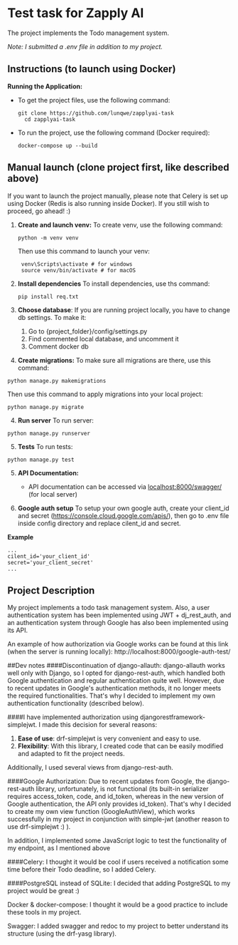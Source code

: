 # Test task for Zapply AI

The project implements the Todo management system. 

*Note: I submitted a .env file in addition to my project.*

## Instructions (to launch using Docker)

**Running the Application:**
   - To get the project files, use the following command:
     ```
     git clone https://github.com/lunqwe/zapplyai-task
	   cd zapplyai-task
     ```
   - To run the project,  use the following command (Docker required):
     ```
     docker-compose up --build
     ```

## Manual launch (clone project first, like described above)
If you want to launch the project manually, please note that Celery is set up using Docker (Redis is also running inside Docker). If you still wish to proceed, go ahead! :)


1. **Create and launch venv:**
   To create venv, use the following command:
	```
	python -m venv venv
	```
	Then use this command to launch your venv:
	```
	 venv\Scripts\activate # for windows
	 source venv/bin/activate # for macOS
	```
	
2. **Install dependencies**
To install dependencies, use ths command:
	```
	pip install req.txt
	```
3. **Choose database**:
	If you are running project locally, you have to change db settings.
	 To make it:
	1. Go to {project_folder}/config/settings.py
	2. Find commented local database, and uncomment it
	3. Comment docker db 
	
4. **Create migrations:**
To make sure all migrations are there, use this command:
```
python manage.py makemigrations
```
Then use this command to apply migrations into your local project:
```
python manage.py migrate
```
4. **Run server**
To run server:
```
python manage.py runserver
```
5. **Tests**
To run tests:
```
python manage.py test
```

5. **API Documentation:**
   - API documentation can be accessed via [localhost:8000/swagger/](http://localhost:8000/swagger/) (for local server)

6. **Google auth setup**
To setup your own google auth, create your client_id and secret (https://console.cloud.google.com/apis/), then go to .env file inside config directory and replace cilent_id and secret.

**Example**
```
...
cilent_id='your_client_id'
secret='your_client_secret'
...
```
## Project Description

My project implements a todo task management system.
Also, a user authentication system has been implemented using JWT + dj_rest_auth, and an authentication system through Google has also been implemented using its API.

An example of how authorization via Google works can be found at this link (when the server is running locally):
http://localhost:8000/google-auth-test/

##Dev notes
####Discontinuation of django-allauth:
django-allauth works well only with Django, so I opted for django-rest-auth,
which handled both Google authentication and regular authentication quite well. However, due to recent updates
in Google's authentication methods, it no longer meets the required functionalities. That's why I decided to implement my own
authentication functionality (described below).

####I have implemented authorization using djangorestframework-simplejwt.
I made this decision for several reasons:
1. **Ease of use**: drf-simplejwt is very convenient and easy to use.
2. **Flexibility**: With this library, I created code that can be easily modified and adapted
to fit the project needs.

Additionally, I used several views from django-rest-auth.

####Google Authorization:
Due to recent updates from Google, the django-rest-auth library, unfortunately,
is not functional (its built-in serializer requires access_token, code, and id_token, whereas in the new version of Google authentication, the API only provides id_token).
That's why I decided to create my own view function (GoogleAuthView), which works successfully in my project in conjunction with simple-jwt (another reason to use drf-simplejwt :) ).

In addition, I implemented some JavaScript logic to test the functionality of my endpoint, as I mentioned above

####Celery:
I thought it would be cool if users received a notification some time before their Todo deadline, so I added Celery.

####PostgreSQL instead of SQLite:
I decided that adding PostgreSQL to my project would be great :)

Docker & docker-compose:
I thought it would be a good practice to include these tools in my project.

Swagger:
I added swagger and redoc to my project to better understand its structure (using
the drf-yasg library).

